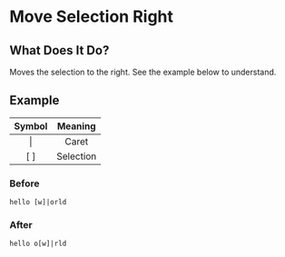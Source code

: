 # Move Selection Right

## What Does It Do?

Moves the selection to the right. See the example below to understand.

## Example

| Symbol |  Meaning  |
|:------:|:---------:|
| &vert; |   Caret   |
|  [ ]   | Selection |

### Before

```
hello [w]|orld
```

### After

```
hello o[w]|rld
```

